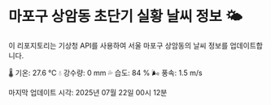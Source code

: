 
# 마포구 상암동 초단기 실황 날씨 정보 🌤️

이 리포지토리는 기상청 API를 사용하여 서울 마포구 상암동의 날씨 정보를 업데이트합니다. 

🌡️ 기온: 27.6 ℃
💧 강수량: 0 mm
💦 습도: 84 %
🌬️ 풍속: 1.5 m/s

마지막 업데이트 시각: 2025년 07월 22일 00시 12분    
